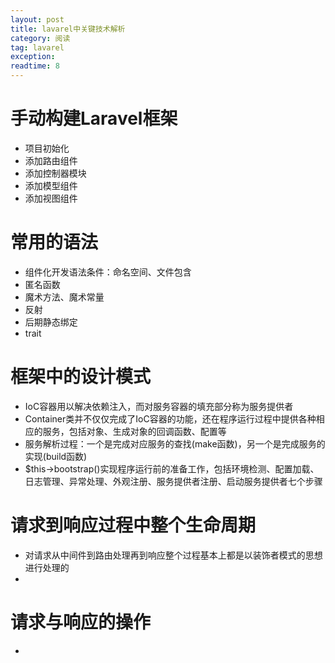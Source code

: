 ```yaml
---
layout: post
title: lavarel中关键技术解析
category: 阅读
tag: lavarel
exception: 
readtime: 8
---
```


# 手动构建Laravel框架
* 项目初始化
* 添加路由组件
* 添加控制器模块
* 添加模型组件
* 添加视图组件

# 常用的语法
* 组件化开发语法条件：命名空间、文件包含
* 匿名函数
* 魔术方法、魔术常量
* 反射
* 后期静态绑定
* trait

# 框架中的设计模式
* IoC容器用以解决依赖注入，而对服务容器的填充部分称为服务提供者
* Container类并不仅仅完成了IoC容器的功能，还在程序运行过程中提供各种相应的服务，包括对象、生成对象的回调函数、配置等
* 服务解析过程：一个是完成对应服务的查找(make函数)，另一个是完成服务的实现(build函数)
* $this->bootstrap()实现程序运行前的准备工作，包括环境检测、配置加载、日志管理、异常处理、外观注册、服务提供者注册、启动服务提供者七个步骤

# 请求到响应过程中整个生命周期
* 对请求从中间件到路由处理再到响应整个过程基本上都是以装饰者模式的思想进行处理的
* 

# 请求与响应的操作
* 








